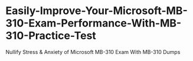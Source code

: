 # Easily-Improve-Your-Microsoft-MB-310-Exam-Performance-With-MB-310-Practice-Test
Nullify Stress &amp; Anxiety of Microsoft MB-310 Exam With MB-310 Dumps
